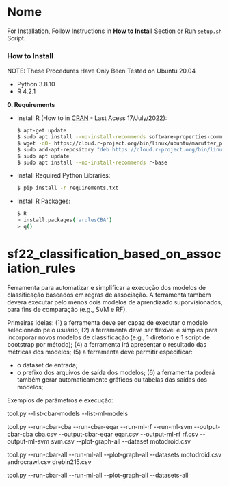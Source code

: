 # Nome

For Installation, Follow Instructions in **How to Install** Section or Run `setup.sh` Script.

### How to Install

NOTE: These Procedures Have Only Been Tested on Ubuntu 20.04
- Python 3.8.10
- R 4.2.1

**0. Requirements**

- Install R (How to in [CRAN](https://cran.r-project.org/) - Last Acess 17/July/2022):
    ```sh
    $ apt-get update
    $ sudo apt install --no-install-recommends software-properties-common dirmngr
    $ wget -qO- https://cloud.r-project.org/bin/linux/ubuntu/marutter_pubkey.asc | sudo tee -a /etc/apt/trusted.gpg.d/cran_ubuntu_key.asc
    $ sudo add-apt-repository "deb https://cloud.r-project.org/bin/linux/ubuntu $(lsb_release -cs)-cran40/"
    $ sudo apt update
    $ sudo apt install --no-install-recommends r-base
    ```

- Install Required Python Libraries:
    ```sh
    $ pip install -r requirements.txt
    ```

- Install R Packages:
    ```sh
    $ R
    > install.packages('arulesCBA')
    > q()
    ```

# sf22_classification_based_on_association_rules

Ferramenta para automatizar e simplificar a execução dos modelos de classificação baseados em regras de associação. A ferramenta também deverá executar pelo menos dois modelos de aprendizado suporvisionados, para fins de comparação (e.g., SVM e RF).

Primeiras ideias:
(1) a ferramenta deve ser capaz de executar o modelo selecionado pelo usuário;
(2) a ferramenta deve ser flexível e simples para incorporar novos modelos de classificação (e.g., 1 diretório e 1 script de bootstrap por método);
(4) a ferramenta irá apresentar o resultado das métricas dos modelos;
(5) a ferramenta deve permitir especificar:
- o dataset de entrada;
- o prefixo dos arquivos de saída dos modelos;
(6) a ferramenta poderá também gerar automaticamente gráficos ou tabelas das saídas dos modelos;

Exemplos de parâmetros e execução:

tool.py --list-cbar-models --list-ml-models

tool.py --run-cbar-cba --run-cbar-eqar --run-ml-rf --run-ml-svm --output-cbar-cba cba.csv --output-cbar-eqar eqar.csv --output-ml-rf rf.csv --output-ml-svm svm.csv --plot-graph-all --dataset motodroid.csv

tool.py --run-cbar-all --run-ml-all --plot-graph-all --datasets motodroid.csv androcrawl.csv drebin215.csv

tool.py --run-cbar-all --run-ml-all --plot-graph-all --datasets-all
